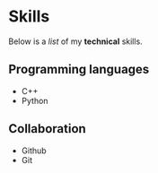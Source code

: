 # Skills

Below is a *list* of my **technical** skills.

## Programming languages
- C++
- Python

## Collaboration
- Github
- Git

